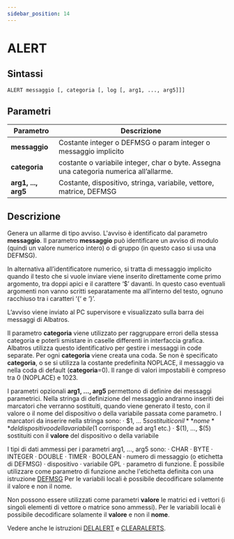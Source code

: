 ```yaml
---
sidebar_position: 14
---
```


# ALERT

## Sintassi

  ```
ALERT messaggio [, categoria [, log [, arg1, ..., arg5]]]
  ```

## Parametri
|Parametro            | Descrizione                                                                                                                   |                
|---------------------|-------------------------------------------------------------------------------------------------------------------------------|
| **messaggio**       | 	Costante integer o DEFMSG o param integer o messaggio implicito                                                             |
| **categoria**       | 	costante o variabile integer, char o byte. Assegna una categoria numerica all’allarme.                                      |
| **arg1, ..., arg5** | 	Costante, dispositivo, stringa, variabile, vettore, matrice, DEFMSG                                                         |

## Descrizione
Genera un allarme di tipo avviso. L'avviso è identificato dal parametro **messaggio**. Il parametro **messaggio** può identificare un avviso di modulo (quindi un valore numerico intero) o di gruppo (in questo caso si usa una DEFMSG).

In alternativa all’identificatore numerico, si tratta di messaggio implicito quando il testo che si vuole inviare viene inserito direttamente come primo argomento, tra doppi apici e il carattere ‘$’ davanti. In questo caso eventuali argomenti non vanno scritti separatamente ma all’interno del testo, ognuno racchiuso tra i caratteri ‘\{‘ e ‘\}’.

L’avviso viene inviato al PC supervisore e visualizzato sulla barra dei messaggi di Albatros. 

Il parametro **categoria** viene utilizzato per raggruppare errori della stessa categoria e poterli smistare in caselle differenti in interfaccia grafica. Albatros utilizza questo identificativo per gestire i messaggi in code separate. Per ogni **categoria** viene creata una coda. Se non è specificato **categoria**, o se si utilizza la costante predefinita NOPLACE, il messaggio va nella coda di default (**categoria**=0). Il range di valori impostabili è compreso tra 0 (NOPLACE) e 1023.  

I parametri opzionali **arg1, ..., arg5** permettono di definire dei messaggi parametrici. Nella stringa di definizione del messaggio andranno inseriti dei marcatori che verranno sostituiti, quando viene generato il testo, con il valore o il nome del dispositivo o della variabile passata come parametro. I marcatori da inserire nella stringa sono:
·	$1, ... $5	sostituiti con il **nome** del dispositivo o della variabile ($1 corrisponde ad arg1 etc.) 
·	$(1), ..., $(5)	sostituiti con il **valore** del dispositivo o della variabile

I tipi di dati ammessi per i parametri arg1, ..., arg5 sono:
·	CHAR
·	BYTE
·	INTEGER
·	DOUBLE
·	TIMER
·	BOOLEAN
·	numero di messaggio (o etichetta di DEFMSG)
·	dispositivo
·	variabile GPL
·	parametro di funzione. È possibile utilizzare come parametro di funzione anche l'etichetta definita con una istruzione [DEFMSG](DEFMSG.md)
Per le variabili locali è possibile decodificare solamente il valore e non il nome.

Non possono essere utilizzati come parametri **valore** le matrici ed i vettori (i singoli elementi di vettore o matrice sono ammessi). Per le variabili locali è possibile decodificare solamente il **valore** e non il **nome**.

Vedere anche le istruzioni [DELALERT](DELALERT.md) e [CLEARALERTS](CLEARALERTS.md).
